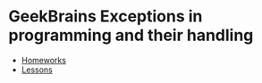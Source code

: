 # GeekBrains Exceptions in programming and their handling

- [Homeworks](src/main/java/geekbrains/homeworks/)
- [Lessons](src/main/java/geekbrains/lessons/)
